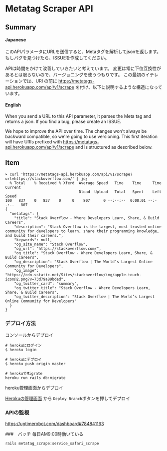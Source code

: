 # Metatag Scraper API


## Summary

#### Japanese
このAPIパラメータにURLを送信すると、Metaタグを解析してjsonを返します。
もしバグを見つけたら、ISSUEを作成してください。

APIは時間をかけて改善していきたいと考えています。
変更は常に下位互換性があるとは限らないので、バージョニングを使うつもりです。
この最初のイテレーションでは、URI の前に https://metatags-api.herokuapp.com/api/v1/scrape を付け、以下に説明するような構造になっています。

#### English
When you send a URL to this API parameter, it parses the Meta tag and returns a json.
If you find a bug, please create an ISSUE.

We hope to improve the API over time.
The changes won't always be backward compatible, so we're going to use versioning.
This first iteration will have URIs prefixed with https://metatags-api.herokuapp.com/api/v1/scrape and is structured as described below.

## Item
```
➤ curl 'https://metatags-api.herokuapp.com/api/v1/scrape?url=https://stackoverflow.com/' | jq;
  % Total    % Received % Xferd  Average Speed   Time    Time     Time  Current
                                 Dload  Upload   Total   Spent    Left  Speed
100   837    0   837    0     0    807      0 --:--:--  0:00:01 --:--:--   807
{
  "metatags": {
    "title": "Stack Overflow - Where Developers Learn, Share, & Build Careers",
    "description": "Stack Overflow is the largest, most trusted online community for developers to learn, share​ ​their programming ​knowledge, and build their careers.",
    "keywords": null,
    "og_site_name": "Stack Overflow",
    "og_url": "https://stackoverflow.com/",
    "og_title": "Stack Overflow - Where Developers Learn, Share, & Build Careers",
    "og_description": "Stack Overflow | The World’s Largest Online Community for Developers",
    "og_image": "https://cdn.sstatic.net/Sites/stackoverflow/img/apple-touch-icon@2.png?v=73d79a89bded",
    "og_twitter_card": "summary",
    "og_twitter_title": "Stack Overflow - Where Developers Learn, Share, & Build Careers",
    "og_twitter_description": "Stack Overflow | The World’s Largest Online Community for Developers"
  }
}
```


### デプロイ方法
コンソールからデプロイ
```
# herokuにログイン
$ heroku login

# herokuにデプロイ
$ heroku push origin master

# herokuでMigrate
heroku run rails db:migrate
```

heroku管理画面からデプロイ

[Herokuの管理画面](https://dashboard.heroku.com/apps/metatags-api/deploy/github) から `Deploy Branch`ボタンを押してデプロイ

### APIの監視
https://uptimerobot.com/dashboard#784841163

###　バッチ
毎日AM9:00時動いている
```
rails metatag_scrape:service_safari_scrape
```